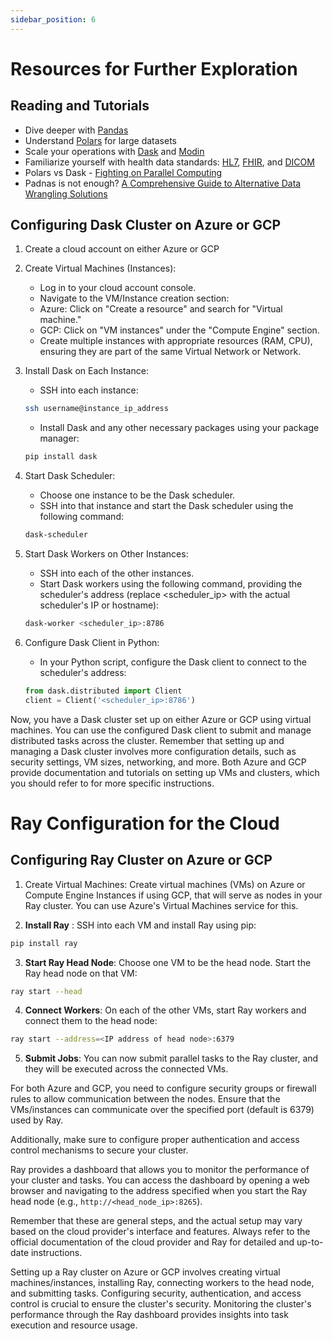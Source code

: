 ```yaml
---
sidebar_position: 6
---
```


# Resources for Further Exploration

## Reading and Tutorials

- Dive deeper with [Pandas](https://pandas.pydata.org/)
- Understand [Polars](https://github.com/pola-rs/polars) for large datasets
- Scale your operations with [Dask](https://dask.org/) and [Modin](https://modin.readthedocs.io/en/latest/)
- Familiarize yourself with health data standards: [HL7](https://www.hl7.org/implement/standards/), [FHIR](https://www.hl7.org/fhir/), and [DICOM](https://www.dicomstandard.org/)
- Polars vs Dask - [Fighting on Parallel Computing](https://levelup.gitconnected.com/polars-vs-dask-fighting-on-parallel-computing-f2a17a100274)
- Padnas is not enough? [A Comprehensive Guide to Alternative Data Wrangling Solutions](https://towardsdatascience.com/pandas-is-not-enough-a-comprehensive-guide-to-alternative-data-wrangling-solutions-a4730ba8d0e4)


## Configuring Dask Cluster on Azure or GCP

1. Create a cloud account on either Azure or GCP 

2. Create Virtual Machines (Instances):

    - Log in to your cloud account console.
    - Navigate to the VM/Instance creation section:
    - Azure: Click on "Create a resource" and search for "Virtual machine."
    - GCP: Click on "VM instances" under the "Compute Engine" section.
    - Create multiple instances with appropriate resources (RAM, CPU), ensuring they are part of the same Virtual Network or Network.
3. Install Dask on Each Instance:
    - SSH into each instance:

    ```bash
    ssh username@instance_ip_address
    ```
    - Install Dask and any other necessary packages using your package manager:
    ```bash
    pip install dask
    ```
4. Start Dask Scheduler:
    - Choose one instance to be the Dask scheduler.
    - SSH into that instance and start the Dask scheduler using the following command:
    ```bash
    dask-scheduler
    ```

5. Start Dask Workers on Other Instances:
    - SSH into each of the other instances.
    - Start Dask workers using the following command, providing the scheduler's address (replace <scheduler_ip> with the actual scheduler's IP or hostname):
    ```bash
    dask-worker <scheduler_ip>:8786
    ```
6. Configure Dask Client in Python:
    - In your Python script, configure the Dask client to connect to the scheduler's address:
    ```python
    from dask.distributed import Client
    client = Client('<scheduler_ip>:8786')
    ```

Now, you have a Dask cluster set up on either Azure or GCP using virtual machines. You can use the configured Dask client to submit and manage distributed tasks across the cluster. Remember that setting up and managing a Dask cluster involves more configuration details, such as security settings, VM sizes, networking, and more. Both Azure and GCP provide documentation and tutorials on setting up VMs and clusters, which you should refer to for more specific instructions.


# Ray Configuration for the Cloud 

## Configuring Ray Cluster on Azure or GCP

1. Create Virtual Machines: Create virtual machines (VMs) on Azure or Compute Engine Instances if using GCP, that will serve as nodes in your Ray cluster. You can use Azure's Virtual Machines service for this.

2. **Install Ray** : SSH into each VM and install Ray using pip:

```bash
pip install ray
```

3. **Start Ray Head Node**: Choose one VM to be the head node. Start the Ray head node on that VM:
```bash
ray start --head
```

4. **Connect Workers**: On each of the other VMs, start Ray workers and connect them to the head node:
```bash
ray start --address=<IP address of head node>:6379
```

5. **Submit Jobs**: You can now submit parallel tasks to the Ray cluster, and they will be executed across the connected VMs.

For both Azure and GCP, you need to configure security groups or firewall rules to allow communication between the nodes. Ensure that the VMs/instances can communicate over the specified port (default is 6379) used by Ray.

Additionally, make sure to configure proper authentication and access control mechanisms to secure your cluster.

Ray provides a dashboard that allows you to monitor the performance of your cluster and tasks. You can access the dashboard by opening a web browser and navigating to the address specified when you start the Ray head node (e.g., `http://<head_node_ip>:8265`).

Remember that these are general steps, and the actual setup may vary based on the cloud provider's interface and features. Always refer to the official documentation of the cloud provider and Ray for detailed and up-to-date instructions.

Setting up a Ray cluster on Azure or GCP involves creating virtual machines/instances, installing Ray, connecting workers to the head node, and submitting tasks. Configuring security, authentication, and access control is crucial to ensure the cluster's security. Monitoring the cluster's performance through the Ray dashboard provides insights into task execution and resource usage.